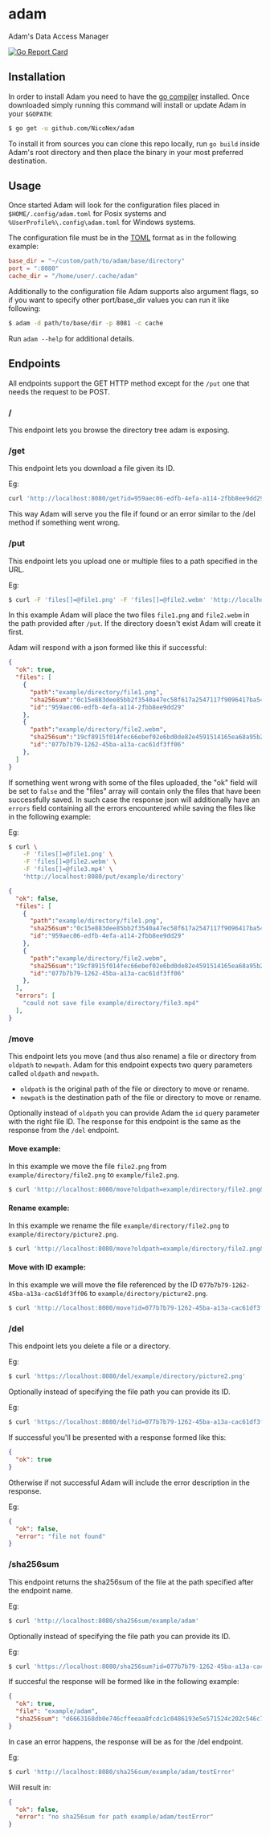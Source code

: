 # adam
Adam's Data Access Manager

[![Go Report Card](https://goreportcard.com/badge/github.com/NicoNex/adam)](https://goreportcard.com/report/github.com/NicoNex/adam)

## Installation
In order to install Adam you need to have the [go compiler](https://golang.org/) installed.
Once downloaded simply running this command will install or update Adam in your `$GOPATH`:
```bash
$ go get -u github.com/NicoNex/adam
```

To install it from sources you can clone this repo locally, run `go build` inside Adam's root directory and then place the binary in your most preferred destination.

## Usage
Once started Adam will look for the configuration files placed in `$HOME/.config/adam.toml` for Posix systems and `%UserProfile%\.config\adam.toml` for Windows systems.

The configuration file must be in the [TOML](https://toml.io/en/) format as in the following example:
```toml
base_dir = "~/custom/path/to/adam/base/directory"
port = ":8080"
cache_dir = "/home/user/.cache/adam"
```

Additionally to the configuration file Adam supports also argument flags, so if you want to specify other port/base_dir values you can run it like following:
```bash
$ adam -d path/to/base/dir -p 8081 -c cache
```
Run `adam --help` for additional details.


## Endpoints
All endpoints support the GET HTTP method except for the `/put` one that needs the request to be POST.

### /
This endpoint lets you browse the directory tree adam is exposing.

### /get
This endpoint lets you download a file given its ID.

Eg:
```bash
curl 'http://localhost:8080/get?id=959aec06-edfb-4efa-a114-2fbb8ee9dd29'
```
This way Adam will serve you the file if found or an error similar to the /del method if something went wrong.

### /put
This endpoint lets you upload one or multiple files to a path specified in the URL.

Eg: 
```bash
$ curl -F 'files[]=@file1.png' -F 'files[]=@file2.webm' 'http://localhost:8080/put/example/directory' 
```

In this example Adam will place the two files `file1.png` and `file2.webm` in the path provided after `/put`.
If the directory doesn't exist Adam will create it first.

Adam will respond with a json formed like this if successful:
```json
{
  "ok": true,
  "files": [
    {
      "path":"example/directory/file1.png",
      "sha256sum":"0c15e883dee85bb2f3540a47ec58f617a2547117f9096417ba5422268029f501",
      "id":"959aec06-edfb-4efa-a114-2fbb8ee9dd29"
    },
    {
      "path":"example/directory/file2.webm",
      "sha256sum":"19cf8915f014fec66ebef02e6bd0de82e4591514165ea68a95b2ad71ac119fb2",
      "id":"077b7b79-1262-45ba-a13a-cac61df3ff06"
    },
  ]
}
```

If something went wrong with some of the files uploaded, the "ok" field will be set to `false` and the "files" array will contain only the files that have been successfully saved.
In such case the response json will additionally have an `errors` field containing all the errors encountered while saving the files like in the following example:

Eg: 
```bash
$ curl \
	-F 'files[]=@file1.png' \
	-F 'files[]=@file2.webm' \
	-F 'files[]=@file3.mp4' \
	'http://localhost:8080/put/example/directory' 
```
```json
{
  "ok": false,
  "files": [
    {
      "path":"example/directory/file1.png",
      "sha256sum":"0c15e883dee85bb2f3540a47ec58f617a2547117f9096417ba5422268029f501",
      "id":"959aec06-edfb-4efa-a114-2fbb8ee9dd29"
    },
    {
      "path":"example/directory/file2.webm",
      "sha256sum":"19cf8915f014fec66ebef02e6bd0de82e4591514165ea68a95b2ad71ac119fb2",
      "id":"077b7b79-1262-45ba-a13a-cac61df3ff06"
    },
  ],
  "errors": [
  	"could not save file example/directory/file3.mp4"
  ],
}
```

### /move
This endpoint lets you move (and thus also rename) a file or directory from `oldpath` to `newpath`.
Adam for this endpoint expects two query parameters called `oldpath` and `newpath`.
- `oldpath` is the original path of the file or directory to move or rename.
- `newpath` is the destination path of the file or directory to move or rename.

Optionally instead of `oldpath` you can provide Adam the `id` query parameter with the right file ID. 
The response for this endpoint is the same as the response from the `/del` endpoint.

#### Move example:
In this example we move the file `file2.png` from `example/directory/file2.png` to `example/file2.png`.
```bash
$ curl 'http://localhost:8080/move?oldpath=example/directory/file2.png&newpath=example/file2.png'
```

#### Rename example:
In this example we rename the file `example/directory/file2.png` to `example/directory/picture2.png`.
```bash
$ curl 'http://localhost:8080/move?oldpath=example/directory/file2.png&newpath=example/directory/picture2.png'
```

#### Move with ID example:
In this example we will move the file referenced by the ID `077b7b79-1262-45ba-a13a-cac61df3ff06` to `example/directory/picture2.png`.
```bash
$ curl 'http://localhost:8080/move?id=077b7b79-1262-45ba-a13a-cac61df3ff06&newpath=example/file2.png'
```

### /del
This endpoint lets you delete a file or a directory.

Eg:
```bash
$ curl 'https://localhost:8080/del/example/directory/picture2.png'
```

Optionally instead of specifying the file path you can provide its ID.

Eg:
```bash
$ curl 'https://localhost:8080/del?id=077b7b79-1262-45ba-a13a-cac61df3ff06'
```

If successful you'll be presented with a response formed like this:
```json
{
  "ok": true
}
```

Otherwise if not successful Adam will include the error description in the response.

Eg:
```json
{
  "ok": false,
  "error": "file not found"
}
```

### /sha256sum
This endpoint returns the sha256sum of the file at the path specified after the endpoint name.

Eg:
```bash
$ curl 'http://localhost:8080/sha256sum/example/adam'
```

Optionally instead of specifying the file path you can provide its ID.

Eg:
```bash
$ curl 'https://localhost:8080/sha256sum?id=077b7b79-1262-45ba-a13a-cac61df3ff06'
```

If succesful the response will be formed like in the following example:
```json
{
  "ok": true,
  "file": "example/adam",
  "sha256sum": "d6663168db0e746cffeeaa8fcdc1c0486193e5e571524c202c546c743e0df7f9"
}
```

In case an error happens, the response will be as for the /del endpoint.

Eg:
```bash
$ curl 'http://localhost:8080/sha256sum/example/adam/testError'
```
Will result in:
```json
{
  "ok": false,
  "error": "no sha256sum for path example/adam/testError"
}
```
